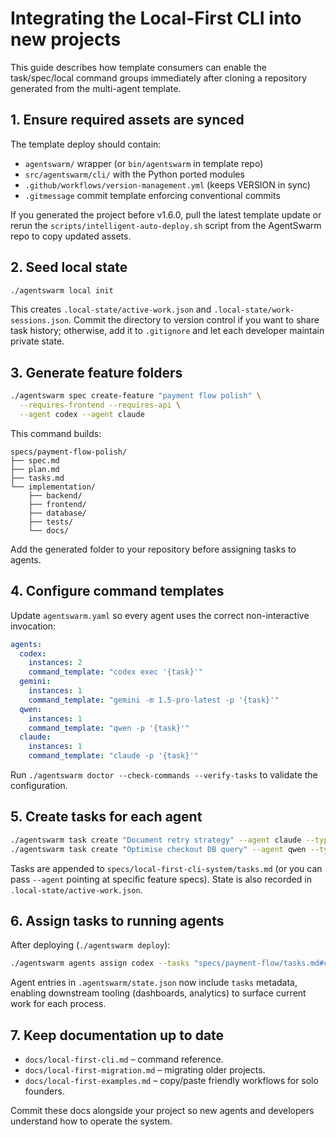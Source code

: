 # Integrating the Local-First CLI into new projects

This guide describes how template consumers can enable the task/spec/local command groups immediately after cloning a repository generated from the multi-agent template.

## 1. Ensure required assets are synced

The template deploy should contain:

- `agentswarm/` wrapper (or `bin/agentswarm` in template repo)
- `src/agentswarm/cli/` with the Python ported modules
- `.github/workflows/version-management.yml` (keeps VERSION in sync)
- `.gitmessage` commit template enforcing conventional commits

If you generated the project before v1.6.0, pull the latest template update or rerun the `scripts/intelligent-auto-deploy.sh` script from the AgentSwarm repo to copy updated assets.

## 2. Seed local state

```bash
./agentswarm local init
```

This creates `.local-state/active-work.json` and `.local-state/work-sessions.json`. Commit the directory to version control if you want to share task history; otherwise, add it to `.gitignore` and let each developer maintain private state.

## 3. Generate feature folders

```bash
./agentswarm spec create-feature "payment flow polish" \
  --requires-frontend --requires-api \
  --agent codex --agent claude
```

This command builds:

```
specs/payment-flow-polish/
├── spec.md
├── plan.md
├── tasks.md
└── implementation/
    ├── backend/
    ├── frontend/
    ├── database/
    ├── tests/
    └── docs/
```

Add the generated folder to your repository before assigning tasks to agents.

## 4. Configure command templates

Update `agentswarm.yaml` so every agent uses the correct non-interactive invocation:

```yaml
agents:
  codex:
    instances: 2
    command_template: "codex exec '{task}'"
  gemini:
    instances: 1
    command_template: "gemini -m 1.5-pro-latest -p '{task}'"
  qwen:
    instances: 1
    command_template: "qwen -p '{task}'"
  claude:
    instances: 1
    command_template: "claude -p '{task}'"
```

Run `./agentswarm doctor --check-commands --verify-tasks` to validate the configuration.

## 5. Create tasks for each agent

```bash
./agentswarm task create "Document retry strategy" --agent claude --type documentation --scope docs/
./agentswarm task create "Optimise checkout DB query" --agent qwen --type optimization --scope database/
```

Tasks are appended to `specs/local-first-cli-system/tasks.md` (or you can pass `--agent` pointing at specific feature specs). State is also recorded in `.local-state/active-work.json`.

## 6. Assign tasks to running agents

After deploying (`./agentswarm deploy`):

```bash
./agentswarm agents assign codex --tasks "specs/payment-flow/tasks.md#codex"
```

Agent entries in `.agentswarm/state.json` now include `tasks` metadata, enabling downstream tooling (dashboards, analytics) to surface current work for each process.

## 7. Keep documentation up to date

- `docs/local-first-cli.md` – command reference.
- `docs/local-first-migration.md` – migrating older projects.
- `docs/local-first-examples.md` – copy/paste friendly workflows for solo founders.

Commit these docs alongside your project so new agents and developers understand how to operate the system.
